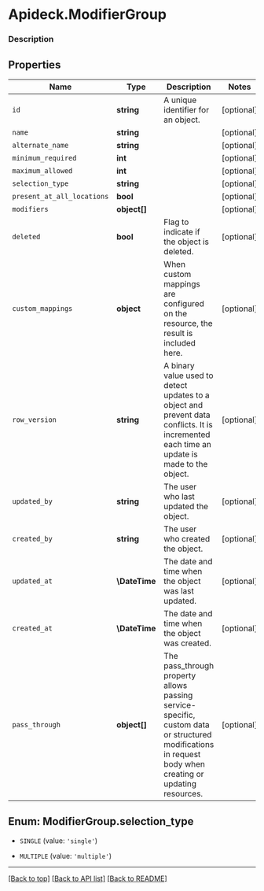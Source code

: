 # Apideck.ModifierGroup

### Description

## Properties
Name | Type | Description | Notes
------------ | ------------- | ------------- | -------------
`id` | **string** | A unique identifier for an object. | [optional] 
`name` | **string** |  | [optional] 
`alternate_name` | **string** |  | [optional] 
`minimum_required` | **int** |  | [optional] 
`maximum_allowed` | **int** |  | [optional] 
`selection_type` | **string** |  | [optional] 
`present_at_all_locations` | **bool** |  | [optional] 
`modifiers` | **object[]** |  | [optional] 
`deleted` | **bool** | Flag to indicate if the object is deleted. | [optional] 
`custom_mappings` | **object** | When custom mappings are configured on the resource, the result is included here. | [optional] 
`row_version` | **string** | A binary value used to detect updates to a object and prevent data conflicts. It is incremented each time an update is made to the object. | [optional] 
`updated_by` | **string** | The user who last updated the object. | [optional] 
`created_by` | **string** | The user who created the object. | [optional] 
`updated_at` | **\DateTime** | The date and time when the object was last updated. | [optional] 
`created_at` | **\DateTime** | The date and time when the object was created. | [optional] 
`pass_through` | **object[]** | The pass_through property allows passing service-specific, custom data or structured modifications in request body when creating or updating resources. | [optional] 





<a name="SELECTION_TYPE"></a>
## Enum: ModifierGroup.selection_type


* `SINGLE` (value: `'single'`)

* `MULTIPLE` (value: `'multiple'`)




---

[[Back to top]](#) [[Back to API list]](../../../../README.md#documentation-for-api-endpoints) [[Back to README]](../../../../README.md)



